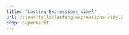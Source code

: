 ```yaml
---
title: "Lasting Expressions Vinyl"
url: /sioux-falls/lasting-expressions-vinyl/
shop: Supermarkt
---
```

